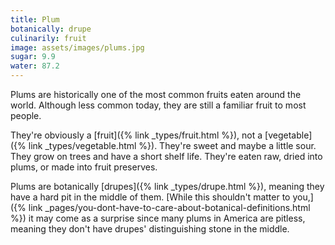 ```yaml
---
title: Plum
botanically: drupe
culinarily: fruit
image: assets/images/plums.jpg
sugar: 9.9
water: 87.2
---
```

Plums are historically one of the most common fruits eaten around the world. Although less common today, they are still a familiar fruit to most people.

They're obviously a [fruit]({% link _types/fruit.html %}), not a [vegetable]({% link _types/vegetable.html %}). They're sweet and maybe a little sour. They grow on trees and have a short shelf life. They're eaten raw, dried into plums, or made into fruit preserves.

Plums are botanically [drupes]({% link _types/drupe.html %}), meaning they have a hard pit in the middle of them. [While this shouldn't matter to you,]({% link _pages/you-dont-have-to-care-about-botanical-definitions.html %}) it may come as a surprise since many plums in America are pitless, meaning they don't have drupes' distinguishing stone in the middle.